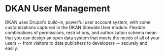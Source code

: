 # DKAN User Management

DKAN uses Drupal's build-in, powerful user account system, with some customizations captured in the DKAN Sitewide User module. Flexible combinations of permissions, restrictions, and authorization schema mean that you can design an open data system that meets the needs of all of your users -- from visitors to data publishers to developers -- securely and easily.

